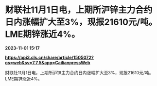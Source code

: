 # 财联社11月1日电，上期所沪锌主力合约日内涨幅扩大至3%，现报21610元/吨。LME期锌涨近4%。

**2023-11-01 15:17**

**https://api3.cls.cn/share/article/1505072?os=web&sv=7.7.5&app=CailianpressWeb**

财联社11月1日电，上期所沪锌主力合约日内涨幅扩大至3%，现报21610元/吨。LME期锌涨近4%。